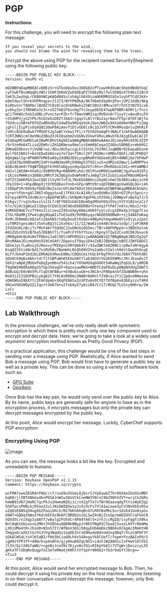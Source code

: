 # PGP

**Instructions:**

For this challenge, you will need to encrypt the following plain text message:
```
If you reveal your secrets to the wind,
you should not blame the wind for revealing them to the trees.
```

Encrypt the above using PGP for the recipient named SecurityShepherd using the following public key:
```
-----BEGIN PGP PUBLIC KEY BLOCK-----
Version: GnuPG v1

mQINBFmDapMBEACvQ0Ez5r+GTkobbuOxx3OOG82cPTzawVKdXuWcSKeb9BdQtkqC
cyFIwET8vaNqqDLVW5r1kHPJ6KmVZo6SDEqPZ7hG6zMylTwl5D0QvXfh96sI28cU
IeK3L2wzUqLrCKB0VWCpKAQdB4Vulxh4glh6X9icmNhKMRUSXOv1vyhP7CdX3kX+
e9mTdwsl5h+kVOPRnqyarZ1373/BYYPK0kA/8K7U6mhIkpRnZPe+jUP2JddDz9Kg
6iHUvnnrTADR6clBU0Z7C0s9lecO+bR0wksIhBCS0U3r8Mxv24frhhtItN7XIcx6
yv6kyZerIfNhWOa3z3c+o527mQ1FbvnOg7fcSeypObSE47wpNT0BRrAhMr1/fncv
qCi7kKWGchxbIzDBLzPvncte+PZhrfrT6motWN3iqcMVEUs0r71xyYjvAouRsuTU
+3SdHPVjySZYPk/RzOJeGiD8ZTJbA3rzgqslLNlYrBu2ayrNaufF5prAT6F1WjTa
75VdcojGB+kF0fUZoAMXdOyCG4wE0a9HIqVXokjQoo2W6Zu9XXa8dkmYNUrPz2mg
jgFxljIcpPjsO16Q8S3OwP0AiAevf1DlvGE0ls0c1DJVP57CM+RMosQnlvZHhRiF
/vHlc8SE0u8wkfYM5QFSJg7wBCYxhwiTPi/x7GY0ZUeAqPt3NALF1cbFbwARAQAB
tCRTZWN1cml0eVNoZXBoZXJkIDxpbmZvQGNvZGVwYXRoLmNvbT6JAjgEEwECACIF
AlmDapMCGwMGCwkIBwMCBhUIAgkKCwQWAgMBAh4BAheAAAoJELnmy6Hs9I9CdZIP
/0r5tm9k64TLiid2EW9/iZH1QKNesw9belviEmH68Ceqa3IOGbzSQMAEvrmb6HSI
ZHKwQZdkovcYjVGNErwi/4DuJAU5yccgLklSStbL7V19KCJsqWOBrB2EepwDGznm
Avlf6XIBOzf+6shEDxEkKGreo7e73a+TSRvlZXTjRUOH/+UMOnfQGFi/UEJPHEQ7
XQXgWalSgrOPHAM7kMKEwA9yZddNQJE0iyspBRmRYXGGeeHjB5+4NW5jbe7VFHwP
LLDIA7QuVKBhm6MjImPtVwHW3AeORjDXNmp53T9ICxo5+p9M2sU2Ww/L1wRMPPVu
ASBv9EoHdrY9qWTDQgXtkYHOlmDgyyndqvQa2VTc9Sv+JMxRGbsUJ4Ic+HYaWMBJ
VH2xliW5XW+XVa9J/d5BPDYRg+KBB4MCuhU/3OlPnxUM991ow0XBC3goFws91DTy
r1KiVxPWHKzn3800xzMRtFJk3QEgVx0vWhHATvJm9gT1hlZsb3ixGafMAUoMEm+b
hdTZtZmHKPGX1knCQ8C1lVy9tTcPJL7NiKEG06HcLUXyHCvhmC5b3B9ix8ejinYO
JFp1S9+C+4hpdBmpXjtbfOSQ6eo7nnb+GPp/mMtU9rvqEFDBWzgnVwOG0LQo+j4h
210DpP1RrE6h9yf6bDJNxZazecUFL0m7kDotI6524eWXuQINBFmDapMBEAC6Vwhc
ny+ertFUn+gAlJR6T+DggshxaEj7F6X/6cA1XRzlonQVHRxlEB5+Q72Pyt5pncrz
EZ+pyxBfPkJdcWbJsryBp6FWCWhc/bh8pWc5gUFHLzh35OejJDOWpxFsBoIq7J/5
R16gvj7/vg3s9xxsls11Lf/8Ff6EOzb6CEBnmDgkMSUVOUz5VojVtF3102nnzCz7
h7z/GjOc5gWiwI11Dqv5CEmCQjWI96oE66ERBU+SYwVq1ftPAf/n6tx/KbuI/+9/
6dRKbO9mE7vzfY64zZ1zczeo2295xUXpy66mz4UK5fyyCvIcg1EReXpJrGgp7Czo
Z7GLYBaMRjIPw4iqKg9UqAIsTnE3od9/9VRBGyqzcNkDD5N9MwD++sjS4AkFmKaq
9xMcJD9mmDc6QJatsIQekN1cYaQybnoEt0zQex48NyHihXquAWw8Vjv9iyLx2pa1
cuT0M3tgesuWvtJ5nhuBg1tC2kxh6v/1I/1Z/WaKIvU44Bc9nGz1odpl/joP3KKN
2fdZkUULnBcjTsfMsF4Arf5QdGCJ2uGNnGiOG5mc/TBrvOAFhMppGrv3BQVXalob
A91ZUSzVVSzB7ba5JDEBGY7i/fuaPcFYFbYYSzo//KpnySTZw12Cus0CD8JGuuc6
jRKBgkHcQLHiHxTPQboi2a0lXDlcHPhROUIzjwARAQABiQIfBBgBAgAJBQJZg2qT
AhsMAAoJELnmy6Hs9I9Cm5AP/2DgavuIf8qujD4xZeBJJBbkQp/oBUIJZWfEADSI
SDnkJyLTLwRoujEzRexvy7MI6pnu5RYUA64Y//4IwZWKte0ZRWCirp0w7xN+8gyA
Ksq8Z35tskNr6d17szRUh0uTNoHmhLNlQh89V3Ye2aHkc5Imlch9dzlOwo9tHcqE
bLFf/b4aP1bd2bLEMkAU5XRwvE0No/CDQGCmithQckF0qT9th7dzJ88X7TbhhXNl
SDU9Ck9q6s4Ah+ldrf1tSBPuWnK5EVwSNITlab1W3UrVG2KO5NMn/JRrJExwdvJT
5bh2raNp6jMUUxPeDqIpnHbnV541ch4/YOSmHGXqGOOOt54KwWq1PqGSL9/y8M2N
T9gDW2H6ORaA6q3SfUpJGXaq5F+8qzoiwwM6G+WOD7CdaFRvDLp0BpNXXUgZ8Wf3
AOBuGQ/E0cWV5PLflqOtBFB8ur+EhBubiuG6+s3KCA+2FNOp4nhfZdaWUB9n+yhn
Ro83j2I2SDUPBjLykq62C7Y8LHzRDDmi3NAB+8mRnlTIVBvaiZYjCZpQceRHwsew
vDHXWGu59bXYtcZFAFdpmG+XKqFE86Su3zSPZuHv9tYQ77UfRpGx636EyzzxT4Rd
XN1wVGO1WQyGZiIqvrt3m67b+u2fxbAyZ7y6ziB4/Cri7/HUqC7LU1sy6Hbrw/2W
LvCc
=Gtzz
-----END PGP PUBLIC KEY BLOCK-----
```
## Lab Walkthrough

In the previous challenges, we've only really dealt with symmetric encryption in which there is pretty much only one key component used to encrypt and decrypt data. Here, we're going to take a look at a widely used *asymetric* encryption method known as Pretty Good Privacy (PGP). 

In a practical application, this challenge would be one of the last steps in sending over a message using PGP. Realistically, if Alice wanted to send Bob a message using PGP, Bob would first have to generate a *public* key as well as a *private* key. This can be done so using a variety of software tools such as:
* [GPG Suite]
* [Gpg4win]

Once Bob has the key pair, he would only send over the public key to Alice. By its name, public keys are generally safe for anyone to have as in the encryption process, it encrypts messages but *only* the private key can decrypt messages encrypted by the public key.

At this point, Alice would encrypt her message. Luckily, CyberChef supports PGP encryption:

### Encrypting Using PGP
![image](https://user-images.githubusercontent.com/66766340/147784567-b45f13f8-97e7-4d1c-a29d-01a42b9ade01.png)

As you can see, the message looks a bit like the key. Encrypted and unreadable to humans.
```
-----BEGIN PGP MESSAGE-----
Version: Keybase OpenPGP v2.1.15
Comment: https://keybase.io/crypto

wcFMA7vweZ81Rd+PAQ//cf/suG9u5SUeLQjbsrSJYpEowbZ7h+9GkkeIUsO2uMBt
Gq08/jlIBTXNkmx4bvPOSAJnWIw3DoVCkCoeNW3YNrnC9bZ9OhVZVT+wrjCk3kRn
hmmB9iVN7jHaRC7gcPkJu2HwmaNZ6j1c/xX2gTTe7vTNr8UaasqdgTtYivWyKZq2
5hOTpcsPH0LkjR5xe22ulJNiDWZQSw1yJs9jOcFs7VlA1wixwe3yCV3NvVb5sR5a
xZqRzEbN5q5HugXbZPaoiUHcX/R27bKn66qHcO7LMXFBxMhL5u+1OiK41Ua9ipGs
d4W7+GQDqtbWu1YKdr6EFds9k6FCQMOb2oiGLSwZ4nBjZxsGp/mADZdSF/aFGeCN
5QVd5C/xiXqpIyAAYf/w8ylg2FU5UCr4P04TA6l5+2rhJjiRgID/isyFqgfzX9kx
Bnl0qKzGbLwsve2MG+JhXQheuQQKNkNBypJ+BEVfNgRICtbadj5xaiL6VYr8bmMw
LXOjUMo4tR+JhiU0+N3n57IY/WfBoV36Sj50qyEUbmmDkz9BO4xOCkgAz1RmHtHB
THqgo8/aXkItG/hSJYVg3BqUGz1spDEZnrxD9HydoBd+nH2oyQRqTrXszCQPbF3Y
xDkACWS4LYvXlK5aBI/fHU3bCioQ9LhVs548nqyYkDCUofT/fepmrFnzBAIxP0/S
igH9zYFP3fF+d0H/k+p4n0hV/qjyKmuD9ZqLN5I+idoYJW2AOH1cIsFHwV1UlFbI
Jl3V/QzlX8GfoWO/+cgeBiJcmINi7KjycWsfQ1vRI6pYb81l7VTgW+jDoizcyLX5
gKkaTFlODqNvQugp7oI3eTeRNo6jKHhltVf2pV+90O62+7b3r9uGftJ8cg==
=Tiu3
-----END PGP MESSAGE-----

```

At this point, Alice would send her encrypted message to Bob. Then, he could decrypt it using his private key on the host machine. Anyone listening in on their conversation could intercept the message; however, only Bob could decrypt it. 

[GPG Suite]: https://gpgtools.org/
[Gpg4win]: https://www.gpg4win.org/
